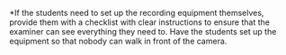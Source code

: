 *If the students need to set up the recording equipment themselves, provide them with a checklist with clear instructions to ensure that the examiner can see everything they need to. Have the students set up the equipment so that nobody can walk in front of the camera. 